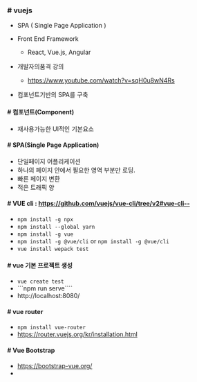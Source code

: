 ### # vuejs
 - SPA ( Single Page Application )
 - Front End Framework
   - React, Vue.js, Angular
 - 개발자의품격 강의
   - https://www.youtube.com/watch?v=sqH0u8wN4Rs

 - 컴포넌트기반의 SPA를 구축

#### # 컴포넌트(Component)
 - 재사용가능한 UI적인 기본요소
 
#### # SPA(Single Page Application)
 - 단일페이지 어플리케이션
 - 하나의 페이지 안에서 필요한 영역 부분만 로딩.
 - 빠른 페이지 변환
 - 적은 트래픽 양

#### # VUE cli : https://github.com/vuejs/vue-cli/tree/v2#vue-cli--
 - ```npm install -g npx```
 - ```npm install --global yarn```
 - ```npm install -g vue```
 - ```npm install -g @vue/cli``` or ```npm install -g @vue/cli```
 - ```vue install wepack test```

#### # vue 기본 프로젝트 생성
 - ```vue create test```
 - ```npm run serve````
 - http://localhost:8080/

#### # vue router 
 - ```npm install vue-router```
 - https://router.vuejs.org/kr/installation.html

#### # Vue Bootstrap
 - https://bootstrap-vue.org/
 - 
